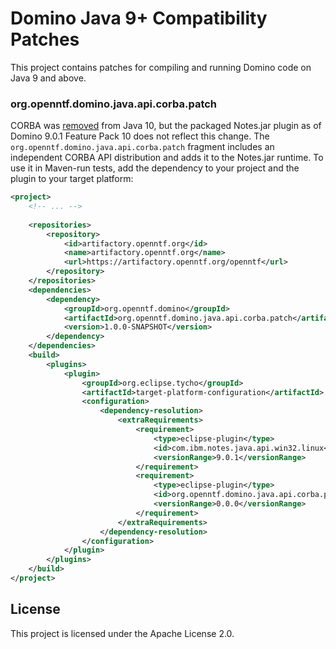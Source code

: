 # Domino Java 9+ Compatibility Patches

This project contains patches for compiling and running Domino code on Java 9 and above.

### org.openntf.domino.java.api.corba.patch

CORBA was [removed](http://openjdk.java.net/jeps/320) from Java 10, but the packaged Notes.jar plugin as of Domino 9.0.1 Feature Pack 10 does not reflect this change. The `org.openntf.domino.java.api.corba.patch` fragment includes an independent CORBA API distribution and adds it to the Notes.jar runtime. To use it in Maven-run tests, add the dependency to your project and the plugin to your target platform:

```xml
<project>
    <!-- ... -->
    
    <repositories>
		<repository>
			<id>artifactory.openntf.org</id>
			<name>artifactory.openntf.org</name>
			<url>https://artifactory.openntf.org/openntf</url>
		</repository>
    </repositories>
    <dependencies>
    	<dependency>
    		<groupId>org.openntf.domino</groupId>
    		<artifactId>org.openntf.domino.java.api.corba.patch</artifactId>
    		<version>1.0.0-SNAPSHOT</version>
    	</dependency>
    </dependencies>
	<build>
        <plugins>
			<plugin>
				<groupId>org.eclipse.tycho</groupId>
				<artifactId>target-platform-configuration</artifactId>
				<configuration>
					<dependency-resolution>
						<extraRequirements>
							<requirement>
								<type>eclipse-plugin</type>
								<id>com.ibm.notes.java.api.win32.linux</id>
								<versionRange>9.0.1</versionRange>
							</requirement>
							<requirement>
								<type>eclipse-plugin</type>
								<id>org.openntf.domino.java.api.corba.patch</id>
								<versionRange>0.0.0</versionRange>
							</requirement>
						</extraRequirements>
					</dependency-resolution>
				</configuration>
			</plugin>
        </plugins>
    </build>
</project>
```



## License

This project is licensed under the Apache License 2.0.